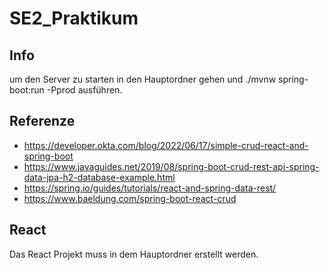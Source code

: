 # SE2_Praktikum

## Info

um den Server zu starten in den Hauptordner gehen und ./mvnw spring-boot:run -Pprod ausführen.

## Referenze

- <https://developer.okta.com/blog/2022/06/17/simple-crud-react-and-spring-boot>
- <https://www.javaguides.net/2019/08/spring-boot-crud-rest-api-spring-data-jpa-h2-database-example.html>
- <https://spring.io/guides/tutorials/react-and-spring-data-rest/>
- <https://www.baeldung.com/spring-boot-react-crud>

## React

Das React Projekt muss in dem Hauptordner erstellt werden.
